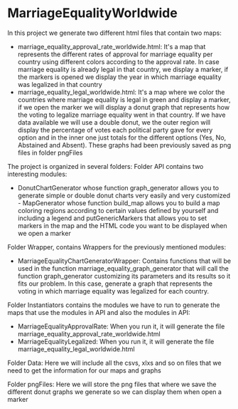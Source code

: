 # MarriageEqualityWorldwide
In this project we generate two different html files that contain two maps:
- marriage_equality_approval_rate_worldwide.html: It's a map that represents the different rates of approval for marriage equality per country using different colors according to the approval rate. In case marriage equality is already legal in that country, we display a marker, if the markers is opened we display the year in which marriage equality was legalized in that country
- marriage_equality_legal_worldwide.html: It's a map where we color the countries where marriage equality is legal in green and display a marker, if we open the marker we will display a donut graph that represents how the voting to legalize marriage equality went in that country. If we have data available we will use a double donut, we the outer region will display the percentage of votes each political party gave for every option and in the inner one just totals for the different options (Yes, No, Abstained and Absent). These graphs had been previously saved as png files in folder pngFiles

The project is organized in several folders:
 Folder API contains two interesting modules:
- DonutChartGenerator whose function graph_generator allows you to generate simple or double donut charts very easily and very customized  - MapGenerator whose function build_map allows you to build a map coloring regions according to certain values defined by yourself and including a legend and putGenericMarkers that allows you to set markers in the map and the HTML code you want to be displayed when we open a marker

Folder Wrapper, contains Wrappers for the previously mentioned modules:
- MarriageEqualityChartGeneratorWrapper: Contains functions that will be used in the function marriage_equality_graph_generator that will call the function graph_generator customizing its parameters and its results so it fits our problem. In this case, generate a graph that
represents the voting in which marriage equality was legalized for each country.

Folder Instantiators contains the modules we have to run to generate the maps that use the modules in API and also the modules in API:
- MarriageEqualityApprovalRate: When you run it, it will generate the file marriage_equality_approval_rate_worldwide.html
- MarriageEqualityLegalized: When you run it, it will generate the file marriage_equality_legal_worldwide.html

Folder Data:
Here we will include all the csvs, xlxs and so on files that we need to get the information for our maps and graphs

Folder pngFiles:
Here we will store the png files that where we save the different donut graphs we generate so we can display them when open a marker
